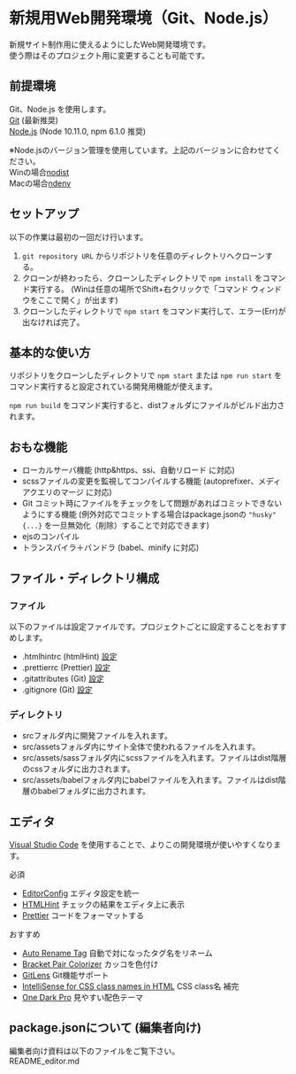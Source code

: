 # 新規用Web開発環境（Git、Node.js）

新規サイト制作用に使えるようにしたWeb開発環境です。  
使う際はそのプロジェクト用に変更することも可能です。

## 前提環境

Git、Node.js を使用します。  
[Git](https://git-scm.com/) (最新推奨)  
[Node.js](https://nodejs.org/ja/) (Node 10.11.0, npm 6.1.0 推奨)  

※Node.jsのバージョン管理を使用しています。上記のバージョンに合わせてください。  
Winの場合[nodist](https://github.com/marcelklehr/nodist/releases)  
Macの場合[ndenv](https://github.com/riywo/ndenv)  

## セットアップ

以下の作業は最初の一回だけ行います。

1. `git repository URL` からリポジトリを任意のディレクトリへクローンする。
2. クローンが終わったら、クローンしたディレクトリで `npm install` をコマンド実行する。 (Winは任意の場所でShift+右クリックで「コマンド ウィンドウをここで開く」が出ます)
3. クローンしたディレクトリで `npm start` をコマンド実行して、エラー(Err)が出なければ完了。

## 基本的な使い方

リポジトリをクローンしたディレクトリで `npm start` または `npm run start` を  
コマンド実行すると設定されている開発用機能が使えます。

`npm run build` をコマンド実行すると、distフォルダにファイルがビルド出力されます。

## おもな機能

* ローカルサーバ機能 (http&https、ssi、自動リロード に対応)
* scssファイルの変更を監視してコンパイルする機能 (autoprefixer、メディアクエリのマージ に対応)
* Git コミット時にファイルをチェックをして問題があればコミットできないようにする機能 (例外対応でコミットする場合はpackage.jsonの `"husky" {...}` を一旦無効化（削除）することで対応できます)
* ejsのコンパイル
* トランスパイラ＋バンドラ (babel、minify に対応)

## ファイル・ディレクトリ構成

### ファイル

以下のファイルは設定ファイルです。プロジェクトごとに設定することをおすすめします。

* .htmlhintrc (htmlHint) [設定](https://github.com/yaniswang/HTMLHint/wiki/Rules)  
* .prettierrc (Prettier) [設定](https://prettier.io/docs/en/options.html)  
* .gitattributes (Git) [設定](https://git-scm.com/docs/gitattributes)  
* .gitignore (Git) [設定](https://git-scm.com/docs/gitignore)  

### ディレクトリ

* srcフォルダ内に開発ファイルを入れます。  
* src/assetsフォルダ内にサイト全体で使われるファイルを入れます。  
* src/assets/sassフォルダ内にscssファイルを入れます。ファイルはdist階層のcssフォルダに出力されます。  
* src/assets/babelフォルダ内にbabelファイルを入れます。ファイルはdist階層のbabelフォルダに出力されます。  

## エディタ

[Visual Studio Code](https://code.visualstudio.com/) を使用することで、よりこの開発環境が使いやすくなります。

必須

* [EditorConfig](https://marketplace.visualstudio.com/items?itemName=EditorConfig.EditorConfig) エディタ設定を統一
* [HTMLHint](https://marketplace.visualstudio.com/items?itemName=mkaufman.HTMLHint) チェックの結果をエディタ上に表示
* [Prettier](https://marketplace.visualstudio.com/items?itemName=esbenp.prettier-vscode) コードをフォーマットする

おすすめ

* [Auto Rename Tag](https://marketplace.visualstudio.com/items?itemName=formulahendry.auto-rename-tag) 自動で対になったタグ名をリネーム
* [Bracket Pair Colorizer](https://marketplace.visualstudio.com/items?itemName=CoenraadS.bracket-pair-colorizer) カッコを色付け
* [GitLens](https://marketplace.visualstudio.com/items?itemName=eamodio.gitlens) Git機能サポート
* [IntelliSense for CSS class names in HTML](https://marketplace.visualstudio.com/items?itemName=Zignd.html-css-class-completion) CSS class名 補完
* [One Dark Pro](https://marketplace.visualstudio.com/items?itemName=zhuangtongfa.Material-theme) 見やすい配色テーマ

## package.jsonについて (編集者向け)

編集者向け資料は以下のファイルをご覧下さい。  
README_editor.md
